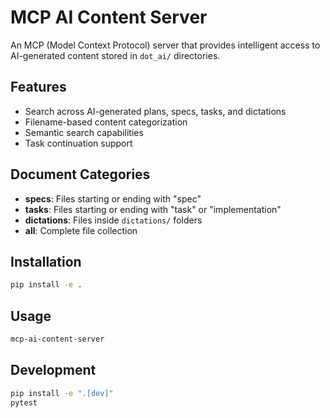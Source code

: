 # MCP AI Content Server

An MCP (Model Context Protocol) server that provides intelligent access to AI-generated content stored in `dot_ai/` directories.

## Features

- Search across AI-generated plans, specs, tasks, and dictations
- Filename-based content categorization
- Semantic search capabilities
- Task continuation support

## Document Categories

- **specs**: Files starting or ending with "spec"
- **tasks**: Files starting or ending with "task" or "implementation"
- **dictations**: Files inside `dictations/` folders
- **all**: Complete file collection

## Installation

```bash
pip install -e .
```

## Usage

```bash
mcp-ai-content-server
```

## Development

```bash
pip install -e ".[dev]"
pytest
```